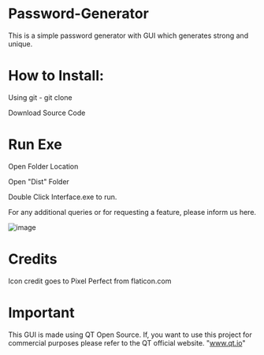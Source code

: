 # Password-Generator
This is a simple password generator with GUI which generates strong and unique.

# How to Install:
Using git - git clone <repo-url>
  
Download Source Code

# Run Exe
  
Open Folder Location
  
Open "Dist" Folder
  
Double Click Interface.exe to run.

For any additional queries or for requesting a feature, please inform us here.
  
  
  
![image](https://user-images.githubusercontent.com/73534350/127953046-4ab8690b-7c70-4627-8379-aee54e7fc034.png)


# Credits
Icon credit goes to Pixel Perfect from flaticon.com


# Important
This GUI is made using QT Open Source. If, you want to use this project for commercial purposes please refer to the QT official website. "www.qt.io"